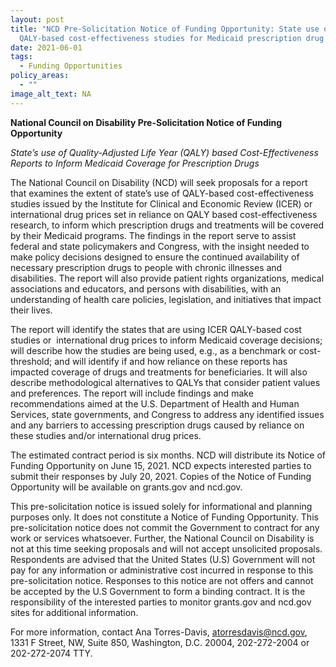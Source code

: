 ```yaml
---
layout: post
title: "NCD Pre-Solicitation Notice of Funding Opportunity: State use of
  QALY-based cost-effectiveness studies for Medicaid prescription drug coverage"
date: 2021-06-01
tags:
  - Funding Opportunities
policy_areas:
  - ""
image_alt_text: NA
---
```


**National Council on Disability Pre-Solicitation Notice of Funding Opportunity**

_State’s use of Quality-Adjusted Life Year (QALY) based Cost-Effectiveness Reports to Inform Medicaid Coverage for Prescription Drugs_

The National Council on Disability (NCD) will seek proposals for a report that examines the extent of state’s use of QALY-based cost-effectiveness studies issued by the Institute for Clinical and Economic Review (ICER) or international drug prices set in reliance on QALY based cost-effectiveness research, to inform which prescription drugs and treatments will be covered by their Medicaid programs. The findings in the report serve to assist federal and state policymakers and Congress, with the insight needed to make policy decisions designed to ensure the continued availability of necessary prescription drugs to people with chronic illnesses and disabilities. The report will also provide patient rights organizations, medical associations and educators, and persons with disabilities, with an understanding of health care policies, legislation, and initiatives that impact their lives.

The report will identify the states that are using ICER QALY-based cost studies or  international drug prices to inform Medicaid coverage decisions; will describe how the studies are being used, e.g., as a benchmark or cost-threshold; and will identify if and how reliance on these reports has impacted coverage of drugs and treatments for beneficiaries. It will also describe methodological alternatives to QALYs that consider patient values and preferences. The report will include findings and make recommendations aimed at the U.S. Department of Health and Human Services, state governments, and Congress to address any identified issues and any barriers to accessing prescription drugs caused by reliance on these studies and/or international drug prices.

The estimated contract period is six months. NCD will distribute its Notice of Funding Opportunity on June 15, 2021. NCD expects interested parties to submit their responses by July 20, 2021. Copies of the Notice of Funding Opportunity will be available on grants.gov and ncd.gov.

This pre-solicitation notice is issued solely for informational and planning purposes only. It does not constitute a Notice of Funding Opportunity. This pre-solicitation notice does not commit the Government to contract for any work or services whatsoever. Further, the National Council on Disability is not at this time seeking proposals and will not accept unsolicited proposals. Respondents are advised that the United States (U.S) Government will not pay for any information or administrative cost incurred in response to this pre-solicitation notice. Responses to this notice are not offers and cannot be accepted by the U.S Government to form a binding contract. It is the responsibility of the interested parties to monitor grants.gov and ncd.gov sites for additional information.

For more information, contact Ana Torres-Davis, atorresdavis@ncd.gov, 1331 F Street, NW, Suite 850, Washington, D.C. 20004, 202-272-2004 or 202-272-2074 TTY.
